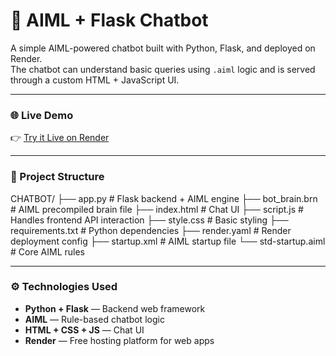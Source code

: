 # 🤖 AIML + Flask Chatbot

A simple AIML-powered chatbot built with Python, Flask, and deployed on Render.  
The chatbot can understand basic queries using `.aiml` logic and is served through a custom HTML + JavaScript UI.

---

### 🌐 Live Demo
👉 [Try it Live on Render](https://chatbot-hxu0.onrender.com)

---

### 📂 Project Structure

CHATBOT/
├── app.py # Flask backend + AIML engine
├── bot_brain.brn # AIML precompiled brain file
├── index.html # Chat UI
├── script.js # Handles frontend API interaction
├── style.css # Basic styling
├── requirements.txt # Python dependencies
├── render.yaml # Render deployment config
├── startup.xml # AIML startup file
└── std-startup.aiml # Core AIML rules

---

### ⚙️ Technologies Used

- **Python + Flask** — Backend web framework
- **AIML** — Rule-based chatbot logic
- **HTML + CSS + JS** — Chat UI
- **Render** — Free hosting platform for web apps

